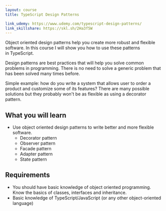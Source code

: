 ```yaml
---
layout: course
title: TypeScript Design Patterns

link_udemy: https://www.udemy.com/typescript-design-patterns/
link_skillshare: https://skl.sh/2Ha3f5W
---
```


Object oriented design patterns help you create more robust and flexible software. In this course I will show you how to use these patterns in TypeScript.

<!--more-->

Design patterns are best practices that will help you solve common problems in programming. There is no need to solve a generic problem that has been solved many times before.

Simple example: how do you write a system that allows user to order a product and customize some of its features? There are many possible solutions but they probably won't be as flexible as using a decorator pattern.


## What you will learn
* Use object oriented design patterns to write better and more flexible software.
  * Decorator pattern
  * Observer pattern
  * Facade pattern
  * Adapter pattern
  * State pattern

## Requirements
* You should have basic knowledge of object oriented programming. Know the basics of classes, interfaces and inheritance.
* Basic knowledge of TypeScript/JavaScript (or any other object-oriented language)